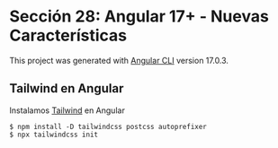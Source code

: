 # Sección 28: Angular 17+ - Nuevas Características

This project was generated with [Angular CLI](https://github.com/angular/angular-cli) version 17.0.3.

## Tailwind en Angular

Instalamos [Tailwind](https://tailwindcss.com/docs/guides/angular) en Angular

````
$ npm install -D tailwindcss postcss autoprefixer
$ npx tailwindcss init
````

